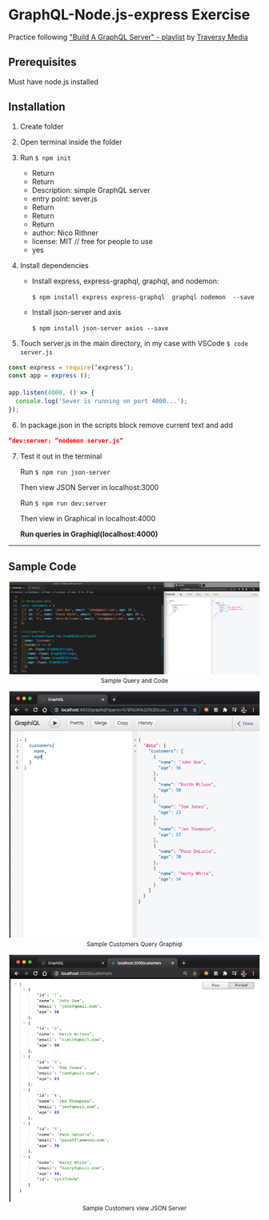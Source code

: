 # GraphQL-Node.js-express Exercise

Practice following ["Build A GraphQL Server" - playlist](https://www.youtube.com/playlist?list=PLillGF-RfqbYZty73_PHBqKRDnv7ikh68) by [Traversy Media](https://www.youtube.com/channel/UC29ju8bIPH5as8OGnQzwJyA)

## Prerequisites

Must have node.js installed

## Installation

1. Create folder

2. Open terminal inside the folder

3. Run `$ npm init`

    - Return
    - Return
    - Description: simple GraphQL server
    - entry point: sever.js
    - Return
    - Return
    - Return
    - author: Nico Rithner
    - license: MIT   // free for people to use
    -  yes

4. Install dependencies

    - Install express, express-graphql, graphql, and nodemon:

      `$ npm install express express-graphql  graphql nodemon  --save`

    - Install json-server and axis

      `$ npm install json-server axios --save`


5. Touch server.js in the main directory, in my case with VSCode `$ code server.js` 

```Javascript	
const express = require(‘express’);
const app = express ();

app.listen(4000, () => {
  console.log('Sever is running on port 4000...');
});
```

6. In package.json  in the scripts block remove current text and add

```json
“dev:server: “nodemon server.js”
```

7. Test it out in the terminal

    Run `$ npm run json-server`

    Then view JSON Server in localhost:3000

    Run `$ npm run dev:server`

    Then view in Graphical in localhost:4000

    **Run queries in Graphiql(localhost:4000)**

<p>
  <hr/>
</p>

## Sample Code

<p align="center">
  <img src="sample_query_customer.png" width='500'><br/>
  <small>Sample Query and Code</small>
</p>

<p align="center">
  <img src="customers_query_graphiql.png" width='500'><br/>
  <small>Sample Customers Query Graphiql</small>
</p>

<p align="center">
  <img src="customers_query_json-server.png" width='500'><br/>
  <small>Sample Customers view JSON Server</small>
</p>